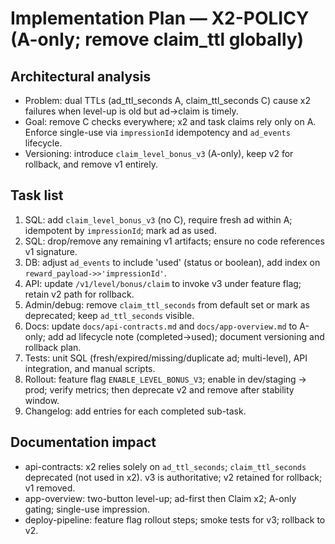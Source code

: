 # Implementation Plan — X2-POLICY (A-only; remove claim_ttl globally)

## Architectural analysis
- Problem: dual TTLs (ad_ttl_seconds A, claim_ttl_seconds C) cause x2 failures when level-up is old but ad→claim is timely.
- Goal: remove C checks everywhere; x2 and task claims rely only on A. Enforce single-use via `impressionId` idempotency and `ad_events` lifecycle.
- Versioning: introduce `claim_level_bonus_v3` (A-only), keep v2 for rollback, and remove v1 entirely.

## Task list
1) SQL: add `claim_level_bonus_v3` (no C), require fresh ad within A; idempotent by `impressionId`; mark ad as used.
2) SQL: drop/remove any remaining v1 artifacts; ensure no code references v1 signature.
3) DB: adjust `ad_events` to include 'used' (status or boolean), add index on `reward_payload->>'impressionId'`.
4) API: update `/v1/level/bonus/claim` to invoke v3 under feature flag; retain v2 path for rollback.
5) Admin/debug: remove `claim_ttl_seconds` from default set or mark as deprecated; keep `ad_ttl_seconds` visible.
6) Docs: update `docs/api-contracts.md` and `docs/app-overview.md` to A-only; add ad lifecycle note (completed→used); document versioning and rollback plan.
7) Tests: unit SQL (fresh/expired/missing/duplicate ad; multi-level), API integration, and manual scripts.
8) Rollout: feature flag `ENABLE_LEVEL_BONUS_V3`; enable in dev/staging → prod; verify metrics; then deprecate v2 and remove after stability window.
9) Changelog: add entries for each completed sub-task.

## Documentation impact
- api-contracts: x2 relies solely on `ad_ttl_seconds`; `claim_ttl_seconds` deprecated (not used in x2). v3 is authoritative; v2 retained for rollback; v1 removed.
- app-overview: two-button level-up; ad-first then Claim x2; A-only gating; single-use impression.
- deploy-pipeline: feature flag rollout steps; smoke tests for v3; rollback to v2.
